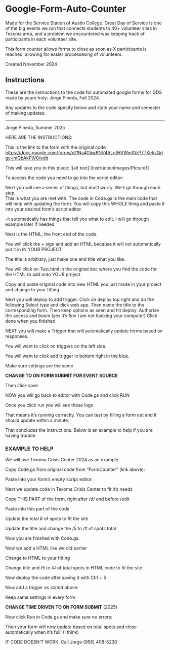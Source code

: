 # Google-Form-Auto-Counter
Made for the Service Station of Austin College. 
Great Day of Service is one of the big events we run that connects students to 40+ volunteer sites in Texoma area, and a problem we encountered was keeping track of participants in each volunteer site.

This form counter allows forms to close as soon as X participants is reached, allowing for easier processesing of volunteers.

Created November 2024









## Instructions

These are the instructions to the code for automated google forms for GDS made by yours truly: Jorge Pineda, Fall 2024. 


Any updates to the code specify below and state your name and semester of making updates:
____ ____ _____
Jorge Pineda, Summer 2025

HERE ARE THE INSTRUCTIONS: 

This is the link to the form with the original code: https://docs.google.com/forms/d/1Ns4Gjiw8NV4ALqtHVWmfNrP7TKekzQdgy-jmQbAkPW0/edit

This will take you to this place: 
![alt text] [InstructionImages/Picture1]

To access the code you need to go into the script editor: 
 

Next you will see a series of things, but don’t worry. We’ll go through each step.  
This is what you are met with. The code in Code.gs is the main code that will help with updating the form. You will copy this WHOLE thing and paste it into your desired form’s script editor.

-it automatically has things that tell you what to edit, I will go through example later if 
needed

Next is the HTML, the front end of the code. 

You will click the + sign and add an HTML because it will not automatically put it in IN YOUR PROJECT

 

The title is arbitrary, just make one and title what you like. 


You will click on Test.html in the original doc where you find the code for the HTML to add onto YOUR project

 
Copy and paste original code into new HTML you just made in your project and change to your fitting. 




Next you will deploy to add trigger. Click on deploy top right and do the following 
Select type and click web app. Then name the title to the corresponding form. Then keep options as seen and hit deploy. Authorize the access and boom (yes it’s fine I am not hacking your computer) Click done when you finished



NEXT you will make a Trigger that will automatically update forms based on responses. 
 
You will want to click on triggers on the left side. 

 
You will want to click add trigger in bottom right in the blue. 

 
Make sure settings are the same

**CHANGE TO ON FORM SUBMIT FOR EVENT SOURCE**

Then click save


NOW you will go back to editor with Code.gs and click RUN
 
Once you click run you will see these logs 
 

That means it’s running correctly. You can test by filling a form out and it should update within a minute. 


That concludes the instructions. Below is an example to help if you are having trouble





### EXAMPLE TO HELP

We will use Texoma Crisis Center 2024 as an example.

 

Copy Code.gs from original code from “FormCounter” (link above): 
 

Paste into your form’s empty script editor: 

  

Next we update code in Texoma Crisis Center to fit it’s needs
 
Copy THIS PART of the form, right after /d/ and before /edit

 
Paste into this part of the code

 
Update the total # of spots to fit the site

 
Update the title and change the /5 to /# of spots total
 

Now you are finished with Code.gs.

Now we add a HTML like we did earlier

 

Change to HTML to your fitting
 
Change title and /5 to /# of total spots in HTML code to fit the site: 
 

Now deploy the code after saving it with Ctrl + S: 
 


Now add a trigger as stated above:

 
Keep same settings in every form

**CHANGE TIME DRIVEN TO ON FORM SUBMIT** (2025)

Now click Run in Code.gs and make sure no errors: 
 

Then your form will now update based on total spots and close automatically when it’s full! (I think)




IF CODE DOESN’T WORK: Call Jorge (956) 408-5230
